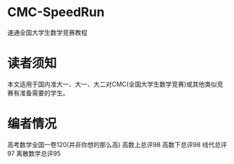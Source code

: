 # CMC-SpeedRun
速通全国大学生数学竞赛教程

# 读者须知
本文适用于国内准大一、大一、大二对CMC(全国大学生数学竞赛)或其他类似竞赛有准备需要的学生。

# 编者情况
高考数学全国一卷120(并非你想的那么高) 
高数上总评98 
高数下总评98 
线代总评97 
离散数学总评95
